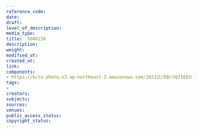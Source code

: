 ```yaml
---
reference_code: 
date: 
draft: 
level_of_description: 
media_type: 
title: _5D40136
description: 
weight: 
modified_at: 
created_at: 
link: 
components:
- https://kctu-photo.s3.ap-northeast-2.amazonaws.com/2021년/8월/20210818_양경수+민주노총+위원장+출입기자단+기자간담회/_5D40136.jpg
tags:
- 
creators: 
subjects: 
sources: 
venues: 
public_access_status: 
copyright_status: 
---
```

